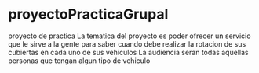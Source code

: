 # proyectoPracticaGrupal
proyecto de practica 
La tematica del proyecto es poder ofrecer un servicio que le sirve a la gente para saber cuando debe realizar la rotacion de sus cubiertas en cada uno de sus vehiculos
La audiencia seran todas aquellas personas que tengan algun tipo de vehiculo
